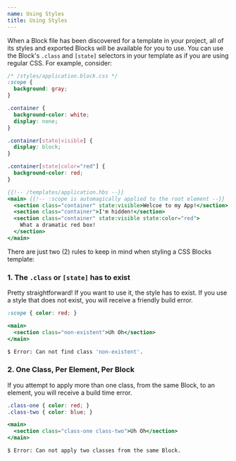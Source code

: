 ```yaml
---
name: Using Styles
title: Using Styles
---
```


When a Block file has been discovered for a template in your project, all of its styles and exported Blocks will be available for you to use. You can use the Block's `.class` and `[state]` selectors in your template as if you are using regular CSS. For example, consider:

```css
/* /styles/application.block.css */
:scope {
  background: gray;
}

.container {
  background-color: white;
  display: none;
}

.container[state|visible] {
  display: block;
}

.container[state|color="red"] {
  background-color: red;
}
```

```handlebars
{{!-- /templates/application.hbs --}}
<main> {{!-- :scope is automagically applied to the root element --}}
  <section class="container" state:visible>Welcoe to my App!</section>
  <section class="container">I'm hidden!</section>
  <section class="container" state:visible state:color="red">
    What a dramatic red box!
  </section>
</main>
```

There are just two (2) rules to keep in mind when styling a CSS Blocks template:

### 1. The `.class` or `[state]` has to exist

Pretty straightforward! If you want to use it, the style has to exist. If you use a style that does not exist, you will receive a friendly build error.

```css
:scope { color: red; }
```
```handlebars
<main>
  <section class="non-existent">Uh Oh</section>
</main>
```
```bash
$ Error: Can not find class 'non-existent'.
```
### 2. One Class, Per Element, Per Block

If you attempt to apply more than one class, from the same Block, to an element, you will receive a build time error.

```css
.class-one { color: red; }
.class-two { color: blue; }
```
```handlebars
<main>
  <section class="class-one class-two">Uh Oh</section>
</main>
```
```bash
$ Error: Can not apply two classes from the same Block.
```